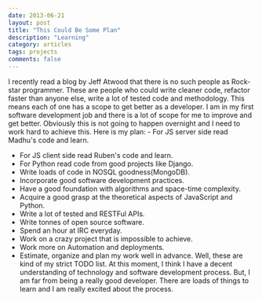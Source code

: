 ```yaml
---
date: 2013-06-21
layout: post
title: "This Could Be Some Plan"
description: "Learning"
category: articles
tags: projects
comments: false
--- 
```


I recently read a blog by Jeff Atwood that there is no such people as Rock-star programmer. These are people who could write cleaner code, refactor faster than anyone else, write a lot of tested code and methodology. This means each of one has a scope to get better as a developer. I am in my first software development job and there is a lot of scope for me to improve and get better. Obviously this is not going to happen overnight and I need to work hard to achieve this. Here is my plan: - For JS server side read Madhu's code and learn.
- For JS client side read Ruben's code and learn.
- For Python read code from good projects like Django.
- Write loads of code in NOSQL goodness(MongoDB).
- Incorporate good software development practices.
- Have a good foundation with algorithms and space-time complexity.
- Acquire a good grasp at the theoretical aspects of JavaScript and Python.
- Write a lot of tested and RESTFul APIs.
- Write tonnes of open source software.
- Spend an hour at IRC everyday.
- Work on a crazy project that is impossible to achieve.
- Work more on Automation and deployments.
- Estimate, organize and plan my work well in advance. Well, these are kind of my strict TODO list. At this moment, I think I have a decent understanding of technology and software development process. But, I am far from being a really good developer. There are loads of things to learn and I am really excited about the process. 